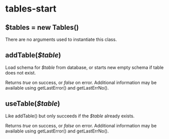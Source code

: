 # tables-start

## $tables = new Tables\(\)

There are no arguments used to instantiate this class.

## addTable\(_$table_\)

Load schema for _$table_ from database, or starts new empty schema if table does not exist.

Returns _true_ on success, or _false_ on error. Additional information may be available using getLastError\(\) and getLastErrNo\(\).

## useTable\(_$table_\)

Like addTable\(\) but only succeeds if the _$table_ already exists.

Returns _true_ on success, or _false_ on error. Additional information may be available using getLastError\(\) and getLastErrNo\(\).

